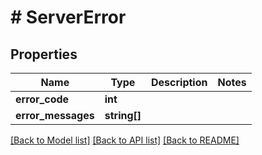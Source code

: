 # # ServerError

## Properties

Name | Type | Description | Notes
------------ | ------------- | ------------- | -------------
**error_code** | **int** |  |
**error_messages** | **string[]** |  |

[[Back to Model list]](../../README.md#models) [[Back to API list]](../../README.md#endpoints) [[Back to README]](../../README.md)
